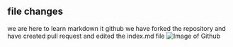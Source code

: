 ## file changes
we are here to learn markdown it github we have forked the repository and have created pull request and edited the index.md file
![Image of Github](https://github.com/user-attachments/assets/31ec80a5-835b-4c3d-9e6e-a5b09d441129)
